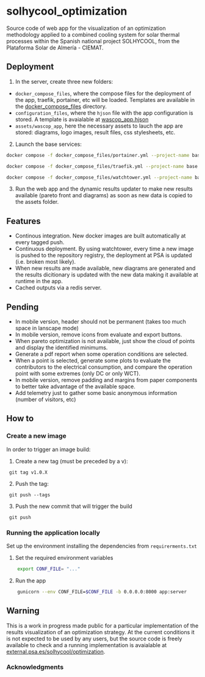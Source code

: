 # solhycool_optimization
Source code of web app for the visualization of an optimization methodology applied to a combined cooling system for solar thermal processes within the Spanish national project SOLHYCOOL, from the Plataforma Solar de Almería - CIEMAT. 

## Deployment

1. In the server, create three new folders:
- `docker_compose_files`, where the compose files for the deployment of the app, traefik, portainer, etc will be loaded. Templates are available in the [docker_compose_files](docker_compose_files) directory.
- `configuration_files`, where the `hjson` file with the app configuration is stored. A template is avaialable at [wascop_app.hjson](configuration_files)
- `assets/wascop_app`, here the necessary assets to lauch the app are stored: diagrams, logo images, result files, css stylesheets, etc.

2. Launch the base services:
```bash
docker compose -f docker_compose_files/portainer.yml --project-name base up -d
```
```bash
docker compose -f docker_compose_files/traefik.yml --project-name base up -d
```
```bash
docker compose -f docker_compose_files/watchtower.yml --project-name base up -d
```
3. Run the web app and the dynamic results updater to make new results available (pareto front and diagrams) as soon as new data is copied to the assets folder.

## Features

- Continous integration. New docker images are built automatically at every tagged push.
- Continuous deployment. By using watchtower, every time a new image is pushed to the repository registry, the deployment at PSA is updated (i.e. broken most likely).
- When new results are made available, new diagrams are generated and the results dicitionary is updated with the new data making it available at runtime in the app.
- Cached outputs via a redis server.

## Pending

- In mobile version, header should not be permanent (takes too much space in lanscape mode)
- In mobile version, remove icons from evaluate and export buttons.
- When pareto optimization is not available, just show the cloud of points and display the identified minimums.
- Generate a pdf report when some operation conditions are selected.
- When a point is selected, generate some plots to evaluate the contributors to the electrical consumption, and compare the operation point with some extremes (only DC or only WCT).
- In mobile version, remove padding and margins from paper components to better take advantage of the available space.
- Add telemetry just to gather some basic anonymous information (number of visitors, etc)

## How to

### Create a new image

In order to trigger an image build:

1. Create a new tag (must be preceded by a v):
```
 git tag v1.0.X
```

2. Push the tag:
```
 git push --tags
```

3. Push the new commit that will trigger the build
```
 git push
```


### Running the application locally

Set up the environment installing the dependencies from `requirerments.txt`

1. Set the required environment variables

```bash
    export CONF_FILE= "..."
```
2. Run the app

```bash
    gunicorn --env CONF_FILE=$CONF_FILE -b 0.0.0.0:8000 app:server
```

## Warning

This is a work in progress made public for a particular implementation of the results visualization of an optimization strategy. At the current conditions it is not expected to be used by any users, but the source code is freely available to check and a running implementation is avaialable at [external.psa.es/solhycool/optimization](https://external.psa.es/solhycool/optimization).

### Acknowledgments
